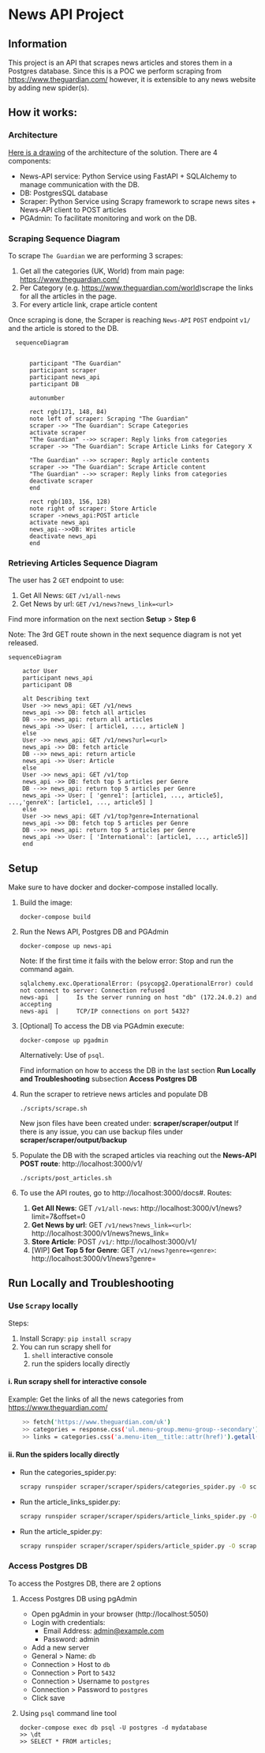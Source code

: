 # News API Project
## Information
This project is an API that scrapes news articles and stores them in a Postgres database.
Since this is a POC we perform scraping from https://www.theguardian.com/ however, it is extensible to any news website by adding new spider(s).

## How it works: 

### Architecture

[Here is a drawing](https://drive.google.com/file/d/1F2lxAISzHAoTwCzsdDdGDDmCHDSpIQWt/view?usp=share_link) of the architecture of the solution.
There are 4 components:
- News-API service: Python Service using FastAPI + SQLAlchemy to manage communication with the DB.
- DB: PostgresSQL database 
- Scraper: Python Service using Scrapy framework to scrape news sites + News-API client to POST articles
- PGAdmin: To facilitate monitoring and work on the DB.

### Scraping Sequence Diagram

To scrape `The Guardian` we are performing 3 scrapes: 
1. Get all the categories (UK, World) from main page: https://www.theguardian.com/ 
2. Per Category (e.g. https://www.theguardian.com/world)scrape the links for all the articles in the page.
3. For every article link, crape article content

Once scraping is done, the Scraper is reaching `News-API` `POST` endpoint `v1/` and the article is stored to the DB. 

```mermaid
  sequenceDiagram
      
  
      participant "The Guardian"
      participant scraper
      participant news_api
      participant DB
  
      autonumber
  
      rect rgb(171, 148, 84)
      note left of scraper: Scraping "The Guardian"
      scraper ->> "The Guardian": Scrape Categories
      activate scraper
      "The Guardian" -->> scraper: Reply links from categories
      scraper ->> "The Guardian": Scrape Article Links for Category X
      
      "The Guardian" -->> scraper: Reply article contents
      scraper ->> "The Guardian": Scrape Article content
      "The Guardian" -->> scraper: Reply links from categories
      deactivate scraper
      end
  
      rect rgb(103, 156, 128)
      note right of scraper: Store Article
      scraper ->news_api:POST article
      activate news_api
      news_api-->>DB: Writes article 
      deactivate news_api
      end
```


### Retrieving Articles Sequence Diagram
The user has 2 `GET` endpoint to use: 
1. Get All News: `GET` `/v1/all-news`
2. Get News by url: `GET` `/v1/news?news_link=<url>`

Find more information on the next section **__Setup__** > **__Step 6__**

Note: The 3rd GET route shown in the next sequence diagram is not yet released.

```mermaid
sequenceDiagram

    actor User
    participant news_api
    participant DB

    alt Describing text
    User ->> news_api: GET /v1/news
    news_api ->> DB: fetch all articles
    DB -->> news_api: return all articles
    news_api ->> User: [ article1, ..., articleN ]
    else
    User ->> news_api: GET /v1/news?url=<url>
    news_api ->> DB: fetch article
    DB -->> news_api: return article
    news_api ->> User: Article
    else
    User ->> news_api: GET /v1/top
    news_api ->> DB: fetch top 5 articles per Genre
    DB -->> news_api: return top 5 articles per Genre
    news_api ->> User: [ 'genre1': [article1, ..., article5], ...,'genreX': [article1, ..., article5] ]
    else
    User ->> news_api: GET /v1/top?genre=International
    news_api ->> DB: fetch top 5 articles per Genre
    DB -->> news_api: return top 5 articles per Genre
    news_api ->> User: [ 'International': [article1, ..., article5]]
    end
```

## Setup
Make sure to have docker and docker-compose installed locally.

1. Build the image:

    ```console
    docker-compose build
    ```

2. Run the News API, Postgres DB and PGAdmin
    ```console
    docker-compose up news-api
    ```
   
    Note: If the first time it fails with the below error: Stop and run the command again. 
    ```console
    sqlalchemy.exc.OperationalError: (psycopg2.OperationalError) could not connect to server: Connection refused
    news-api  |     Is the server running on host "db" (172.24.0.2) and accepting
    news-api  |     TCP/IP connections on port 5432?
    ```

3. [Optional]  To access the DB via PGAdmin execute: 
    ```console
    docker-compose up pgadmin
    ```
    
    Alternatively: Use of `psql`. 
    
    Find information on how to access the DB in the last section **Run Locally and Troubleshooting** subsection **Access Postgres DB**    


4. Run the scraper to retrieve news articles and populate DB 
    ```console
    ./scripts/scrape.sh 
    ```
    
    New json files have been created under: **scraper/scraper/output**
    If there is any issue, you can use backup files under **scraper/scraper/output/backup**


5. Populate the DB with the scraped articles via reaching out the **News-API POST route**: http://localhost:3000/v1/
    ```console
    ./scripts/post_articles.sh 
    ```
6. To use the API routes, go to http://localhost:3000/docs#. 
   Routes:
   1. **__Get All News__**: GET `/v1/all-news`:  http://localhost:3000/v1/news?limit=7&offset=0
   2. **__Get News by url__**: GET `/v1/news?news_link=<url>`:  http://localhost:3000/v1/news?news_link=<url>
   3. **__Store Article__**: POST `/v1/`:  http://localhost:3000/v1/
   4. [WIP] **__Get Top 5 for Genre__**: GET `/v1/news?genre=<genre>`:  http://localhost:3000/v1/news?genre=<genre>
   

## Run Locally and Troubleshooting


### Use `Scrapy` locally
   
   Steps:
   1. Install Scrapy: `pip install scrapy`
   2. You can run scrapy shell for 
      1. `shell` interactive console 
      2. run the spiders locally directly 


#### i. Run scrapy shell for interactive console

Example: 
Get the links of all the news categories from https://www.theguardian.com/

```bash 
    >> fetch('https://www.theguardian.com/uk')
    >> categories = response.css('ul.menu-group.menu-group--secondary')
    >> links = categories.css('a.menu-item__title::attr(href)').getall()
   ```


#### ii. Run the spiders locally directly
- Run the categories_spider.py: 
    ```bash
    scrapy runspider scraper/scraper/spiders/categories_spider.py -O scraper/scraper/output/categories.json
    ```
- Run the article_links_spider.py: 
    ```bash
    scrapy runspider scraper/scraper/spiders/article_links_spider.py -O scraper/scraper/output/article_links.json
  ```
  
- Run the article_spider.py: 
  ```bash
  scrapy runspider scraper/scraper/spiders/article_spider.py -O scraper/scraper/output/articles.json
  ```


### Access Postgres DB

To access the Postgres DB, there are 2 options

1. Access Postgres DB using pgAdmin

   - Open pgAdmin in your browser (http://localhost:5050)
   - Login with credentials: 
     - Email Address: admin@example.com 
     - Password: admin
   - Add a new server
   - General > Name: `db`
   - Connection > Host to `db`
   - Connection > Port to `5432`
   - Connection > Username to `postgres`
   - Connection > Password to `postgres`
   - Click save



2. Using `psql` command line tool
    ```terminal 
    docker-compose exec db psql -U postgres -d mydatabase
    >> \dt
    >> SELECT * FROM articles;
    ```